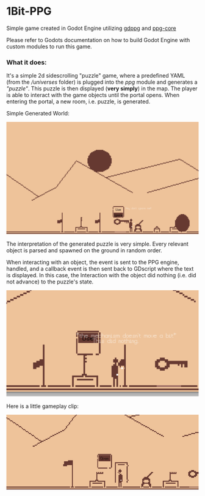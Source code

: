 # 1Bit-PPG

Simple game created in Godot Engine utilizing [gdppg](https://github.com/dAmihl/gdppg) and [ppg-core](https://github.com/dAmihl/ppg-core)

Please refer to Godots documentation on how to build Godot Engine with custom modules to run this game.

### What it does:

It's a simple 2d sidescrolling "puzzle" game, where a predefined YAML (from the _/universes_ folder) is plugged into the _ppg_ module and generates a _"puzzle"_. This puzzle is then displayed (__very simply__) in the map. The player is able to interact with the game objects until the portal opens. When entering the portal, a new room, i.e. puzzle, is generated.



Simple Generated World:

![The World](doc/screens/world1.png)

The interpretation of the generated puzzle is very simple. Every relevant object is parsed and spawned on the ground in random order.

When interacting with an object, the event is sent to the PPG engine, handled, and a callback event is then sent back to GDscript where the text is displayed. In this case, the Interaction with the object did nothing (i.e. did not advance) to the puzzle's state.

![A response event](doc/screens/response_event1.png)



Here is a little gameplay clip:

![puzzling gif](doc/gifs/puzzling1.gif)


